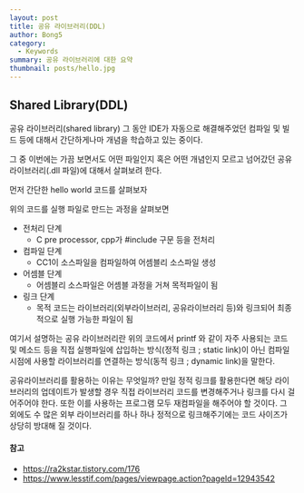 ```yaml
---
layout: post
title: 공유 라이브러리(DDL)
author: Bong5
category:
  - Keywords
summary: 공유 라이브러리에 대한 요약
thumbnail: posts/hello.jpg
---
```


## Shared Library(DDL)
공유 라이브러리(shared library)
그 동안 IDE가 자동으로 해결해주었던 컴파일 및 빌드 등에 대해서 간단하게나마 개념을 학습하고 있는 중이다.

그 중 이번에는 가끔 보면서도 어떤 파일인지 혹은 어떤 개념인지 모르고 넘어갔던 공유 라이브러리(.dll 파일)에 대해서 살펴보려 한다.

먼저 간단한 hello world 코드를 살펴보자


위의 코드를 실행 파일로 만드는 과정을 살펴보면

- 전처리 단계
  - C pre processor, cpp가 #include 구문 등을 전처리
- 컴파일 단계
  - CC1이 소스파일을 컴파일하여 어셈블리 소스파일 생성
- 어셈블 단계
  - 어셈블리 소스파일은 어셈블 과정을 거쳐 목적파일이 됨
- 링크 단계
  - 목적 코드는 라이브러리(외부라이브러리, 공유라이브러리 등)와 링크되어 최종적으로 실행 가능한 파일이 됨

여기서 설명하는 공유 라이브러리란 위의 코드에서 printf 와 같이 자주 사용되는 코드 및 메소드 등을 직접 실행파일에 삽입하는 방식(정적 링크 ; static link)이 아닌 컴파일 시점에 사용할 라이브러리를 연결하는 방식(동적 링크 ; dynamic link)을 말한다.

공유라이브러리를 활용하는 이유는 무엇일까? 만일 정적 링크를 활용한다면 해당 라이브러리의 업데이트가 발생할 경우 직접 라이브러리 코드를 변경해주거나 링크를 다시 걸어주어야 한다. 또한 이를 사용하는 프로그램 모두 재컴파일을 해주어야 할 것이다. 그 외에도 수 많은 외부 라이브러리를 하나 하나 정적으로 링크해주기에는 코드 사이즈가 상당히 방대해 질 것이다.

#### 참고 
- https://ra2kstar.tistory.com/176
- https://www.lesstif.com/pages/viewpage.action?pageId=12943542
